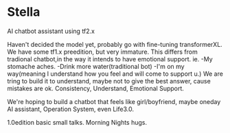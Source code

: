 # Stella
AI chatbot assistant using tf2.x

Haven't decided the model yet, probably go with fine-tuning transformerXL.
We have some tf1.x preedition, but very immature.
This differs from tradional chatbot,in the way it intends to have emotional support.
ie. -My stomache aches. -Drink more water(traditional bot) -I'm on my way(meaning I understand how you feel and will come to support u.)
We are tring to build it to understand, maybe not to give the best answer, cause mistakes are ok.
Consistency, Understand, Emotional Support.

We're hoping to build a chatbot that feels like girl/boyfriend, maybe oneday AI assistant, Operation System, even Life3.0.

1.0edition
basic small talks. Morning Nights hugs.




